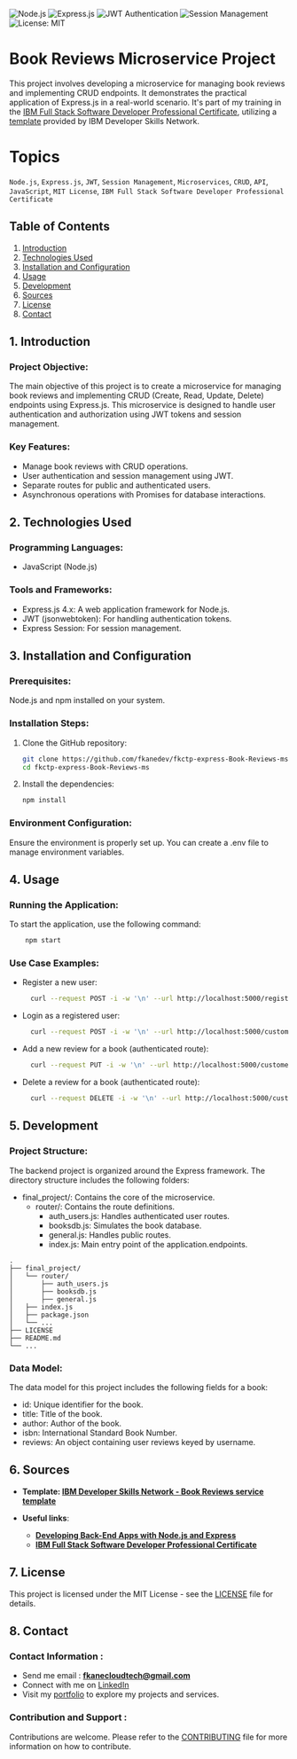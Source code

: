 ![Node.js](https://img.shields.io/badge/Node.js-v16.3.0-green.svg)
![Express.js](https://img.shields.io/badge/Express.js-v4.17.1-blue.svg)
![JWT Authentication](https://img.shields.io/badge/Authentication-JWT-brightgreen.svg)
![Session Management](https://img.shields.io/badge/Session%20Management-Express%20Session-blue.svg)
![License: MIT](https://img.shields.io/badge/License-MIT-yellow.svg)

# Book Reviews Microservice Project

This project involves developing a microservice for managing book reviews and implementing CRUD endpoints. It demonstrates the practical application of Express.js in a real-world scenario. It's part of my training in the [IBM Full Stack Software Developer Professional Certificate](https://www.coursera.org/professional-certificates/ibm-full-stack-cloud-developer), utilizing a [template](https://github.com/ibm-developer-skills-network/expressBookReviews) provided by IBM Developer Skills Network.

# Topics

`Node.js`, `Express.js`, `JWT`, `Session Management`, `Microservices`, `CRUD`, `API`, `JavaScript`, `MIT License`, `IBM Full Stack Software Developer Professional Certificate`

## Table of Contents
1. [Introduction](#introduction)
2. [Technologies Used](#technologies-used)
3. [Installation and Configuration](#installation-configuration)
4. [Usage](#usage)
5. [Development](#development)
6. [Sources](#sources)
7. [License](#license)
8. [Contact](#contact)

## 1. Introduction <a name="introduction"></a>

### Project Objective:
The main objective of this project is to create a microservice for managing book reviews and implementing CRUD (Create, Read, Update, Delete) endpoints using Express.js. This microservice is designed to handle user authentication and authorization using JWT tokens and session management.
### Key Features:
- Manage book reviews with CRUD operations.
- User authentication and session management using JWT.
- Separate routes for public and authenticated users.
- Asynchronous operations with Promises for database interactions.

## 2. Technologies Used <a name="technologies-used"></a>

### Programming Languages:
- JavaScript (Node.js)

### Tools and Frameworks:
- Express.js 4.x: A web application framework for Node.js.
- JWT (jsonwebtoken): For handling authentication tokens.
- Express Session: For session management.

## 3. Installation and Configuration <a name="installation-configuration"></a>

### Prerequisites:
Node.js and npm installed on your system.

### Installation Steps:
1. Clone the GitHub repository:
    ```bash
    git clone https://github.com/fkanedev/fkctp-express-Book-Reviews-ms
    cd fkctp-express-Book-Reviews-ms
    ```
2. Install the dependencies:
    ```bash
    npm install
    ```

### Environment Configuration:
Ensure the environment is properly set up. You can create a .env file to manage environment variables.

## 4. Usage <a name="usage"></a>

### Running the Application:
To start the application, use the following command:
```bash
    npm start
```

### Use Case Examples:
- Register a new user:
  ```bash
    curl --request POST -i -w '\n' --url http://localhost:5000/register --header 'Content-Type: application/json' --data '{"username":"user1","password":"password1"}'
  ```
- Login as a registered user:
  ```bash
    curl --request POST -i -w '\n' --url http://localhost:5000/customer/login --header 'Content-Type: application/json' --data '{"username":"user1","password":"password1"}'
  ```
- Add a new review for a book (authenticated route):
  ```bash
    curl --request PUT -i -w '\n' --url http://localhost:5000/customer/auth/review/978-0385474542 --header 'Content-Type: application/json' --header 'Authorization: Bearer <token>' --data '{"review":"Great book!"}'
  ```
- Delete a review for a book (authenticated route):
  ```bash
    curl --request DELETE -i -w '\n' --url http://localhost:5000/customer/auth/review/978-0385474542 --header 'Content-Type: application/json' --header 'Authorization: Bearer <token>'
  ```
## 5. Development <a name="development"></a>

### Project Structure:
The backend project is organized around the Express framework. The directory structure includes the following folders:

- final_project/: Contains the core of the microservice.
  - router/: Contains the route definitions.
    - auth_users.js: Handles authenticated user routes.
    - booksdb.js: Simulates the book database.
    - general.js: Handles public routes.
    - index.js: Main entry point of the application.endpoints.

```plaintext
.
├── final_project/
│   └── router/
│       ├── auth_users.js
│       ├── booksdb.js
│       ├── general.js
│   ├── index.js
│   ├── package.json
│   └── ...
├── LICENSE
├── README.md
└── ...
```
### Data Model:
The data model for this project includes the following fields for a book:

- id: Unique identifier for the book.
- title: Title of the book.
- author: Author of the book.
- isbn: International Standard Book Number.
- reviews: An object containing user reviews keyed by username.

## 6. Sources <a name="sources"></a>

- **Template: [IBM Developer Skills Network - Book Reviews service template](https://github.com/ibm-developer-skills-network/expressBookReviews)**

- **Useful links**:
  - **[Developing Back-End Apps with Node.js and Express](https://www.coursera.org/learn/developing-backend-apps-with-nodejs-and-express/home/week/4)**
  - **[IBM Full Stack Software Developer Professional Certificate](https://www.coursera.org/professional-certificates/ibm-full-stack-cloud-developer)**

## 7. License <a name="license"></a>

This project is licensed under the MIT License - see the [LICENSE](/LICENSE) file for details.

## 8. Contact <a name="contact"></a>

### Contact Information :

- Send me email : **fkanecloudtech@gmail.com**
- Connect with me on [LinkedIn](https://www.linkedin.com/in/your-profile/)
- Visit my [portfolio](https://yourname.github.io) to explore my projects and services.


### Contribution and Support :

Contributions are welcome. Please refer to the [CONTRIBUTING](/CONTRIBUTING) file for more information on how to contribute.
